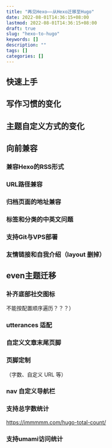 ```yaml
---
title: "再见Hexo——从Hexo迁移至Hugo"
date: 2022-08-01T14:36:15+08:00
lastmod: 2022-08-01T14:36:15+08:00
draft: true
slug: "hexo-to-hugo"
keywords: []
description: ""
tags: []
categories: []
---
```



## 快速上手

## 写作习惯的变化

## 主题自定义方式的变化

## 向前兼容
### 兼容Hexo的RSS形式
### URL路径兼容
### 归档页面的地址兼容
### 标签和分类的中英文问题
### 支持Git与VPS部署
### 友情链接和自我介绍（layout 删掉）

## even主题迁移
### 补齐底部社交图标
不能按配置顺序遍历？？？）
### utterances 适配
### 自定义文章末尾页脚
### 页脚定制
（字数、自定义 URL 等）
### nav 自定义导航栏
### 支持总字数统计
https://immmmm.com/hugo-total-count/
### 支持umami访问统计
